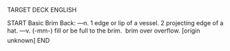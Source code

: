 TARGET DECK
ENGLISH

START
Basic
Brim
Back: —n. 1 edge or lip of a vessel. 2 projecting edge of a hat. —v. (-mm-) fill or be full to the brim.  brim over overflow. [origin unknown]
END
